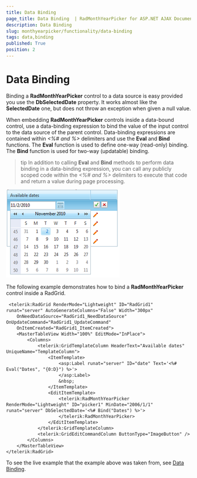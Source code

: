 ```yaml
---
title: Data Binding 
page_title: Data Binding  | RadMonthYearPicker for ASP.NET AJAX Documentation
description: Data Binding 
slug: monthyearpicker/functionality/data-binding
tags: data,binding
published: True
position: 2
---
```


# Data Binding 



Binding a **RadMonthYearPicker** control to a data source is easy provided you use the **DbSelectedDate** property. It works almost like the **SelectedDate** one, but does not throw an exception when given a null value.

When embedding **RadMonthYearPicker** controls inside a data-bound control, use a data-binding expression to bind the value of the input control to the data source of the parent control. Data-binding expressions are contained within *<%# and %>* delimiters and use the **Eval** and **Bind** functions. The **Eval** function is used to define one-way (read-only) binding. The **Bind** function is used for two-way (updatable) binding.

>tip 
In addition to calling **Eval** and **Bind** methods to perform data binding in a data-binding expression, you can call any publicly scoped code within the *<%# and %>* delimiters to execute that code and return a value during page processing.
>

![Data-binding the picker control](images/calendar_databound.png)

The following example demonstrates how to bind a **RadMonthYearPicker** control inside a RadGrid. 


````ASPNET
 <telerik:RadGrid RenderMode="Lightweight" ID="RadGrid1" runat="server" AutoGenerateColumns="False" Width="300px"
    OnNeedDataSource="RadGrid1_NeedDataSource" OnUpdateCommand="RadGrid1_UpdateCommand"
    OnItemCreated="RadGrid1_ItemCreated">
    <MasterTableView Width="100%" EditMode="InPlace">
        <Columns>
            <telerik:GridTemplateColumn HeaderText="Available dates" UniqueName="TemplateColumn">
                <ItemTemplate>
                    <asp:Label runat="server" ID="date" Text='<%# Eval("Dates", "{0:D}") %>'>
                    </asp:Label>
                    &nbsp;
                </ItemTemplate>
                <EditItemTemplate>
                    <telerik:RadMonthYearPicker RenderMode="Lightweight" ID="picker1" MinDate="2006/1/1" runat="server" DbSelectedDate='<%# Bind("Dates") %>'>
                    </telerik:RadMonthYearPicker>
                </EditItemTemplate>
            </telerik:GridTemplateColumn>
            <telerik:GridEditCommandColumn ButtonType="ImageButton" />
        </Columns>
    </MasterTableView>
</telerik:RadGrid>
````



To see the live example that the example above was taken from, see [Data Binding](http://demos.telerik.com/aspnet-ajax/Calendar/Examples/DatePicker/DataBinding/DefaultCS.aspx).


